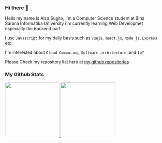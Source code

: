 ### Hi there 👋

Hello my name is Alan Sugito, i'm a Computer Science student at Bina Sarana Informatika University
i'm currently learning Web Developmet especially the Backend part

I use ``Javascript`` for my daily basis such as ``Vuejs``, ``React.js``, ``Node js``, ``Express`` etc.

I'm interested about ``Cloud Computing``, ``Software architecture``, and ``IoT``

Please Check my repository list here at <a href="https://github.com/AlanSugito?tab=repositories">my github repositories</a>

### My Github Stats
<p align="left">
<a href="https://github.com/gilangadhan">
  <img height="180em" src="https://github-readme-stats-eight-theta.vercel.app/api?username=AlanSugito&show_icons=true&theme=algolia&include_all_commits=true&count_private=true"/>
  <img height="180em" src="https://github-readme-stats-eight-theta.vercel.app/api/top-langs/?username=AlanSugito&layout=compact&langs_count=8&theme=algolia"/>
</a>
</p>
